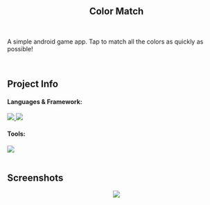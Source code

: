 <h2 align='center'>Color Match<br><sub align='center'></h2>

<br>

A simple android game app. Tap to match all the colors as quickly as possible!

<br>

## Project Info

#### Languages & Framework:

<a href="#languages--framework">
    <img src="https://img.shields.io/badge/java-%23ED8B00.svg?style=for-the-badge&logo=openjdk&logoColor=white" />
</a>
<a href="#languages--framework">
    <img src="https://img.shields.io/badge/Android-3DDC84?style=for-the-badge&logo=android&logoColor=white" />
</a>

#### Tools:

<a href="#tools">
    <img src="https://img.shields.io/badge/Android_Studio-3DDC84?style=for-the-badge&logo=android-studio&logoColor=white" />
</a>

<br>
<br>

## Screenshots

<p align="center">
  <img src="https://i.imgur.com/3DsqjZp.png">
</p>